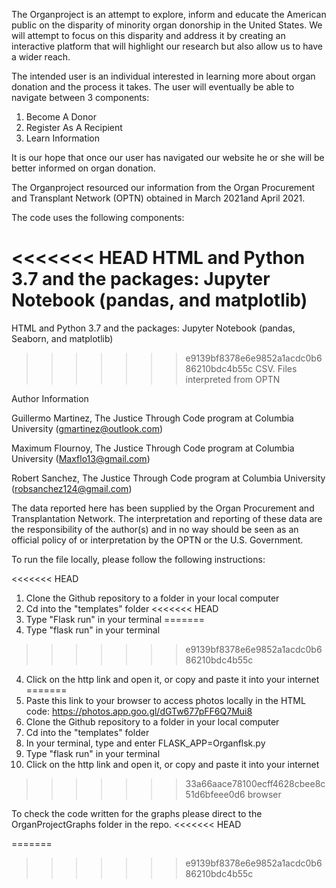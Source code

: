 The Organproject is an attempt to explore, inform and educate the American public on the disparity of minority organ donorship in the United States. We will attempt to focus on this disparity and address it by creating an interactive platform that will highlight our research but also allow us to have a wider reach.
 
The intended user is an individual interested in learning more about organ donation and the process it takes. The user will eventually be able to navigate between 3 components:
 
1) Become A Donor
2) Register As A Recipient
3) Learn Information
 
It is our hope that once our user has navigated our website he or she will be better informed on organ donation.
 
The Organproject resourced our information from the Organ Procurement and Transplant Network (OPTN) obtained in March 2021and April 2021.
 
 
 
The code uses the following components:
 
 
<<<<<<< HEAD
HTML and Python 3.7  and the packages: Jupyter Notebook (pandas, and matplotlib)
=======
HTML and Python 3.7  and the packages: Jupyter Notebook (pandas, Seaborn, and matplotlib)
>>>>>>> e9139bf8378e6e9852a1acdc0b686210bdc4b55c
CSV. Files interpreted from OPTN
 
 
Author Information
 
Guillermo Martinez, The Justice Through Code program at Columbia University (gmartinez@outlook.com)
 
Maximum Flournoy, The Justice Through Code program at Columbia University
(Maxflo13@gmail.com)
 
Robert Sanchez, The Justice Through Code program at Columbia University
(robsanchez124@gmail.com)
 
 
The data reported here has been supplied by the Organ Procurement and Transplantation Network. The interpretation and reporting of these data are the responsibility of the author(s) and in no way should be seen as an official policy of or interpretation by the OPTN or the U.S. Government.
 
 
To run the file locally, please follow the following instructions:

<<<<<<< HEAD
1. Clone the Github repository to a folder in your local computer
2. Cd into the "templates" folder
<<<<<<< HEAD
3. Type "Flask run" in your terminal
=======
3. Type "flask run" in your terminal
>>>>>>> e9139bf8378e6e9852a1acdc0b686210bdc4b55c
4. Click on the http link and open it, or copy and paste it into your internet
=======
1. Paste this link to your browser to access photos locally in the HTML code: https://photos.app.goo.gl/dGTw677pFF6Q7Mui8
2. Clone the Github repository to a folder in your local computer
3. Cd into the "templates" folder
4. In your terminal, type and enter FLASK_APP=Organflsk.py
5. Type "flask run" in your terminal
6. Click on the http link and open it, or copy and paste it into your internet
>>>>>>> 33a66aace78100ecff4628cbee8c51d6bfeee0d6
   browser

To check the code written for the graphs please direct to the OrganProjectGraphs folder in the repo. 
<<<<<<< HEAD



=======
>>>>>>> e9139bf8378e6e9852a1acdc0b686210bdc4b55c
